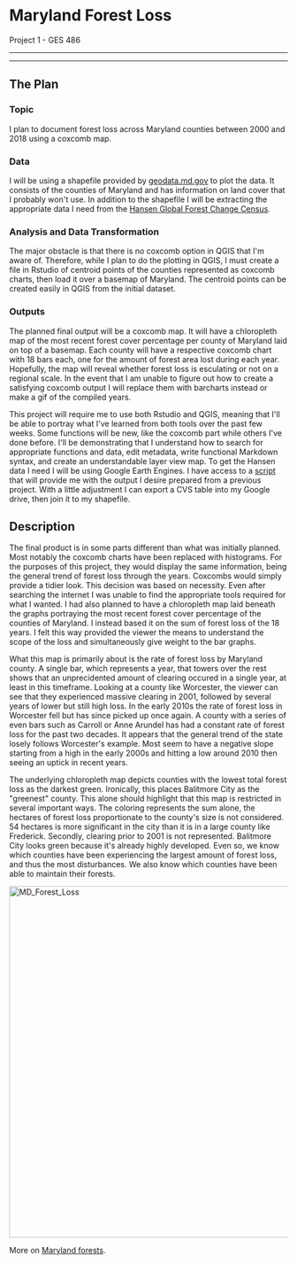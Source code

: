 # Maryland Forest Loss 
Project 1 - GES 486

---
---

## The Plan

### Topic
I plan to document forest loss across Maryland counties between 2000 and 2018 using a coxcomb map. 

### Data
I will be using a shapefile provided by [geodata.md.gov](https://geodata.md.gov/imap/rest/services/PlanningCadastre/MD_LandUseLandCover/MapServer) to plot the data. It consists of the counties of Maryland and has information on land cover that I probably won't use. In addition to the shapefile I will be extracting the appropriate data I need from the [Hansen Global Forest Change Census](https://earthenginepartners.appspot.com/science-2013-global-forest/download_v1.6.html).

### Analysis and Data Transformation
The major obstacle is that there is no coxcomb option in QGIS that I'm aware of. Therefore, while I plan to do the plotting in QGIS, I must create a file in Rstudio of centroid points of the counties represented as coxcomb charts, then load it over a basemap of Maryland. The centroid points can be created easily in QGIS from the initial dataset.
  
### Outputs
The planned final output will be a coxcomb map. It will have a chloropleth map of the most recent forest cover percentage per county of Maryland laid on top of a basemap. Each county will have a respective coxcomb chart with 18 bars each, one for the amount of forest area lost during each year. Hopefully, the map will reveal whether forest loss is esculating or not on a regional scale. In the event that I am unable to figure out how to create a satisfying coxcomb output I will replace them with barcharts instead or make a gif of the compiled years.

This project will require me to use both Rstudio and QGIS, meaning that I'll be able to portray what I've learned from both tools over the past few weeks. Some functions will be new, like the coxcomb part while others I've done before. I'll be demonstrating that I understand how to search for appropriate functions and data, edit metadata, write functional Markdown syntax, and create an understandable layer view map. To get the Hansen data I need I will be using Google Earth Engines. I have access to a [script](https://code.earthengine.google.com/f379c7c26bea69cdc86ffcbd6737ef7a) that will provide me with the output I desire prepared from a previous project. With a little adjustment I can export a CVS table into my Google drive, then join it to my shapefile.

## Description
The final product is in some parts different than what was initially planned. Most notably the coxcomb charts have been replaced with histograms. For the purposes of this project, they would display the same information, being the general trend of forest loss through the years. Coxcombs would simply provide a tidier look. This decision was based on necessity. Even after searching the internet I was unable to find the appropriate tools required for what I wanted. I had also planned to have a chloropleth map laid beneath the graphs portraying the most recent forest cover percentage of the counties of Maryland. I instead based it on the sum of forest loss of the 18 years. I felt this way provided the viewer the means to understand the scope of the loss and simultaneously give weight to the bar graphs.

What this map is primarily about is the rate of forest loss by Maryland county. A single bar, which represents a year, that towers over the rest shows that an unprecidented amount of clearing occured in a single year, at least in this timeframe. Looking at a county like Worcester, the viewer can see that they experienced massive clearing in 2001, followed by several years of lower but still high loss. In the early 2010s the rate of forest loss in Worcester fell but has since picked up once again. A county with a series of even bars such as Carroll or Anne Arundel has had a constant rate of forest loss for the past two decades. It appears that the general trend of the state losely follows Worcester's example. Most seem to have a negative slope starting from a high in the early 2000s and hitting a low around 2010 then seeing an uptick in recent years.   

The underlying chloropleth map depicts counties with the lowest total forest loss as the darkest green. Ironically, this places Balitmore City as the "greenest" county. This alone should highlight that this map is restricted in several important ways. The coloring represents the sum alone, the hectares of forest loss proportionate to the county's size is not considered. 54 hectares is more significant in the city than it is in a large county like Frederick. Secondly, clearing prior to 2001 is not represented. Balitmore City looks green because it's already highly developed. Even so, we know which counties have been experiencing the largest amount of forest loss, and thus the most disturbances. We also know which counties have been able to maintain their forests.


<img width="635" alt="MD_Forest_Loss" src="https://user-images.githubusercontent.com/78063176/112543327-faa4b180-8d8b-11eb-9bb4-f3c02f3c3a3f.png">


More on [Maryland forests](https://dnr.maryland.gov/forests/pages/mdfacts.aspx#:~:text=Each%20year%20more%20than%206000,of%20forest%20and%20marsh%20land).




